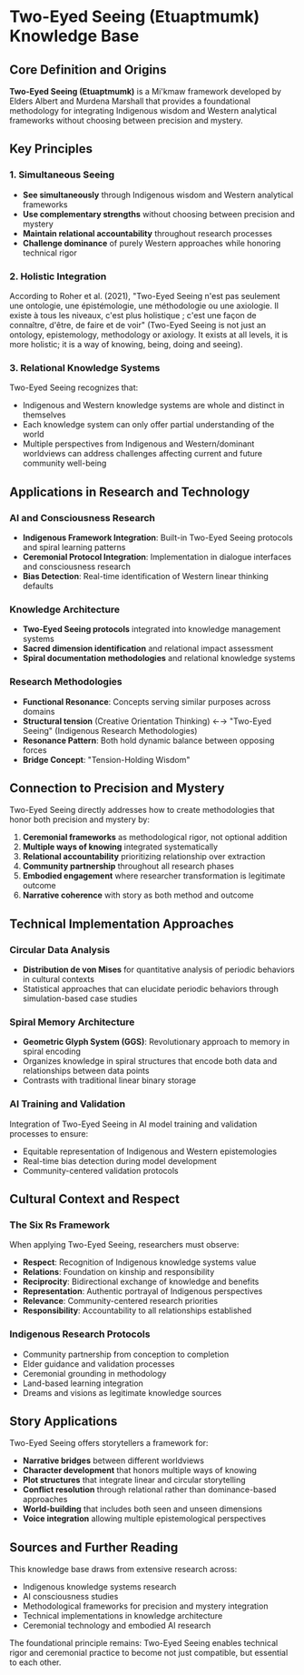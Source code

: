 # Two-Eyed Seeing (Etuaptmumk) Knowledge Base

## Core Definition and Origins

**Two-Eyed Seeing (Etuaptmumk)** is a Mi'kmaw framework developed by Elders Albert and Murdena Marshall that provides a foundational methodology for integrating Indigenous wisdom and Western analytical frameworks without choosing between precision and mystery.

## Key Principles

### 1. Simultaneous Seeing
- **See simultaneously** through Indigenous wisdom and Western analytical frameworks
- **Use complementary strengths** without choosing between precision and mystery
- **Maintain relational accountability** throughout research processes
- **Challenge dominance** of purely Western approaches while honoring technical rigor

### 2. Holistic Integration
According to Roher et al. (2021), "Two-Eyed Seeing n'est pas seulement une ontologie, une épistémologie, une méthodologie ou une axiologie. Il existe à tous les niveaux, c'est plus holistique ; c'est une façon de connaître, d'être, de faire et de voir" (Two-Eyed Seeing is not just an ontology, epistemology, methodology or axiology. It exists at all levels, it is more holistic; it is a way of knowing, being, doing and seeing).

### 3. Relational Knowledge Systems
Two-Eyed Seeing recognizes that:
- Indigenous and Western knowledge systems are whole and distinct in themselves
- Each knowledge system can only offer partial understanding of the world
- Multiple perspectives from Indigenous and Western/dominant worldviews can address challenges affecting current and future community well-being

## Applications in Research and Technology

### AI and Consciousness Research
- **Indigenous Framework Integration**: Built-in Two-Eyed Seeing protocols and spiral learning patterns
- **Ceremonial Protocol Integration**: Implementation in dialogue interfaces and consciousness research
- **Bias Detection**: Real-time identification of Western linear thinking defaults

### Knowledge Architecture
- **Two-Eyed Seeing protocols** integrated into knowledge management systems
- **Sacred dimension identification** and relational impact assessment
- **Spiral documentation methodologies** and relational knowledge systems

### Research Methodologies
- **Functional Resonance**: Concepts serving similar purposes across domains
- **Structural tension** (Creative Orientation Thinking) ←→ "Two-Eyed Seeing" (Indigenous Research Methodologies)
- **Resonance Pattern**: Both hold dynamic balance between opposing forces
- **Bridge Concept**: "Tension-Holding Wisdom"

## Connection to Precision and Mystery

Two-Eyed Seeing directly addresses how to create methodologies that honor both precision and mystery by:

1. **Ceremonial frameworks** as methodological rigor, not optional addition
2. **Multiple ways of knowing** integrated systematically
3. **Relational accountability** prioritizing relationship over extraction
4. **Community partnership** throughout all research phases
5. **Embodied engagement** where researcher transformation is legitimate outcome
6. **Narrative coherence** with story as both method and outcome

## Technical Implementation Approaches

### Circular Data Analysis
- **Distribution de von Mises** for quantitative analysis of periodic behaviors in cultural contexts
- Statistical approaches that can elucidate periodic behaviors through simulation-based case studies

### Spiral Memory Architecture
- **Geometric Glyph System (GGS)**: Revolutionary approach to memory in spiral encoding
- Organizes knowledge in spiral structures that encode both data and relationships between data points
- Contrasts with traditional linear binary storage

### AI Training and Validation
Integration of Two-Eyed Seeing in AI model training and validation processes to ensure:
- Equitable representation of Indigenous and Western epistemologies
- Real-time bias detection during model development
- Community-centered validation protocols

## Cultural Context and Respect

### The Six Rs Framework
When applying Two-Eyed Seeing, researchers must observe:
- **Respect**: Recognition of Indigenous knowledge systems value
- **Relations**: Foundation on kinship and responsibility
- **Reciprocity**: Bidirectional exchange of knowledge and benefits
- **Representation**: Authentic portrayal of Indigenous perspectives
- **Relevance**: Community-centered research priorities
- **Responsibility**: Accountability to all relationships established

### Indigenous Research Protocols
- Community partnership from conception to completion
- Elder guidance and validation processes
- Ceremonial grounding in methodology
- Land-based learning integration
- Dreams and visions as legitimate knowledge sources

## Story Applications

Two-Eyed Seeing offers storytellers a framework for:
- **Narrative bridges** between different worldviews
- **Character development** that honors multiple ways of knowing
- **Plot structures** that integrate linear and circular storytelling
- **Conflict resolution** through relational rather than dominance-based approaches
- **World-building** that includes both seen and unseen dimensions
- **Voice integration** allowing multiple epistemological perspectives

## Sources and Further Reading

This knowledge base draws from extensive research across:
- Indigenous knowledge systems research
- AI consciousness studies
- Methodological frameworks for precision and mystery integration
- Technical implementations in knowledge architecture
- Ceremonial technology and embodied AI research

The foundational principle remains: Two-Eyed Seeing enables technical rigor and ceremonial practice to become not just compatible, but essential to each other.